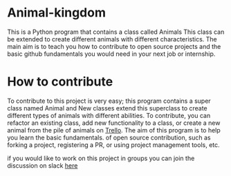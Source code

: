 # Animal-kingdom
This is a Python program that contains a class called Animals This class can be extended to create different animals with different characteristics. The main aim is to teach you  how to contribute to open source projects and the basic github fundamentals you would need in your next job or internship.

# How to contribute
To contribute to this project is very easy; this program contains a super class named Animal and
New classes extend this superclass to create different types of animals with different abilities.
To contribute, you can refactor an existing class, add new functionality to a class, or create a new
animal from the pile of animals on [Trello](https://trello.com/invite/b/iPr34Z93/ATTId01cb0c2aed94f798511fd7bc3f5513a66638600/animal-kingdom-repsitory-board). The aim of this program is to help you learn the basic fundamentals.
of open source contribution, such as forking a project, registering a PR, or using
project management tools, etc.

if you would like to work on this project in groups you can join the discussion on slack [here](https://join.slack.com/t/tnnyapps/shared_invite/zt-1uh6m8o04-lcI4jUoTBkB~so9~c9yNpg)
